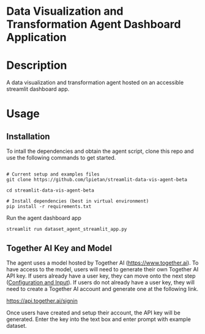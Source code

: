 # Data Visualization and Transformation Agent Dashboard Application
# Description
A data visualization and transformation agent hosted on an accessible streamlit dashboard app. 

# Usage
## Installation
To intall the dependencies and obtain the agent script, clone this repo and use the following commands to get started.   
```

# Current setup and examples files
git clone https://github.com/lpietan/streamlit-data-vis-agent-beta

cd streamlit-data-vis-agent-beta

# Install dependencies (best in virtual environment)
pip install -r requirements.txt

```

Run the agent dashboard app
```
streamlit run dataset_agent_streamlit_app.py
```

## Together AI Key and Model
The agent uses a model hosted by Together AI (https://www.together.ai). To have access to the model, users will need to generate their own Together AI API key. If users already have a user key, they can move onto the next step ([Configuration and Input](#Configuration-and-Input)). If users do not already have a user key, they will need to create a Together AI account and generate one at the following link.

https://api.together.ai/signin

Once users have created and setup their account, the API key will be generated. Enter the key into the text box and enter prompt with example dataset. 
